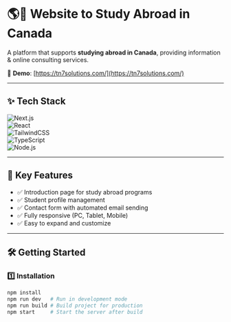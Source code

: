 # 🌎🚀 Website to Study Abroad in Canada  

A platform that supports **studying abroad in Canada**, providing information & online consulting services.  

🔗 **Demo**: [https://tn7solutions.com/](https://tn7solutions.com/)  

---

## ✨ Tech Stack  

![Next.js](https://img.shields.io/badge/Next.js-000000?style=for-the-badge&logo=nextdotjs&logoColor=white)  
![React](https://img.shields.io/badge/React-20232A?style=for-the-badge&logo=react&logoColor=61DAFB)  
![TailwindCSS](https://img.shields.io/badge/TailwindCSS-38B2AC?style=for-the-badge&logo=tailwind-css&logoColor=white)  
![TypeScript](https://img.shields.io/badge/TypeScript-007ACC?style=for-the-badge&logo=typescript&logoColor=white)  
![Node.js](https://img.shields.io/badge/Node.js-43853D?style=for-the-badge&logo=node-dot-js&logoColor=white)   

---

## 📌 Key Features  

- ✅ Introduction page for study abroad programs  
- ✅ Student profile management  
- ✅ Contact form with automated email sending  
- ✅ Fully responsive (PC, Tablet, Mobile)  
- ✅ Easy to expand and customize  

---

## 🛠️ Getting Started  

### 1️⃣ Installation  

```bash
npm install
npm run dev   # Run in development mode
npm run build # Build project for production
npm start     # Start the server after build
